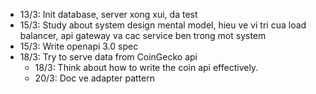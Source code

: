- 13/3: Init database, server xong xui, da test
- 15/3: Study about system design mental model, hieu ve vi tri cua load balancer, api gateway va cac service ben trong mot system
- 15/3: Write openapi 3.0 spec
- 18/3: Try to serve data from CoinGecko api
    - 18/3: Think about how to write the coin api effectively.
    - 20/3: Doc ve adapter pattern
